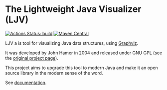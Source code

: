 # The Lightweight Java Visualizer (LJV)

[![Actions Status: build](https://github.com/ljviz/ljv/workflows/build/badge.svg)](https://github.com/ljviz/ljv/actions?query=workflow%3A"build")
[![Maven Central](https://maven-badges.herokuapp.com/maven-central/org.atp-fivt/ljv/badge.svg)](https://maven-badges.herokuapp.com/maven-central/org.atp-fivt/ljv)

LJV a is tool for visualizing Java data structures, using [Graphviz](http://graphviz.gitlab.io/).

It was developed by John Hamer in 2004 and released under GNU GPL (see the [original project page](https://www.cs.auckland.ac.nz/~j-hamer/LJV.html)).

This project aims to upgrade this tool to modern Java and make it an open source library in the modern sense of the word.

See [documentation](https://atp-mipt.github.io/ljv/).
